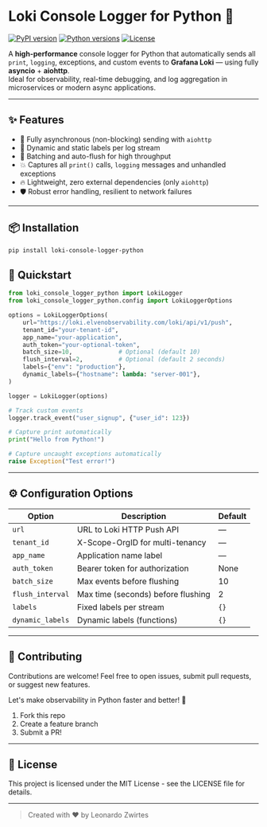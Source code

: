 # Loki Console Logger for Python 🚀

[![PyPI version](https://badge.fury.io/py/loki-console-logger-python.svg)](https://badge.fury.io/py/loki-console-logger-python)
[![Python versions](https://img.shields.io/pypi/pyversions/loki-console-logger-python.svg)](https://pypi.org/project/loki-console-logger-python/)
[![License](https://img.shields.io/github/license/seu-usuario/loki-console-logger-python)](LICENSE)

A **high-performance** console logger for Python that automatically sends all `print`, `logging`, exceptions, and custom events to **Grafana Loki** — using fully **asyncio** + **aiohttp**.  
Ideal for observability, real-time debugging, and log aggregation in microservices or modern async applications.

---

## ✨ Features

- 🚀 Fully asynchronous (non-blocking) sending with `aiohttp`
- 🧠 Dynamic and static labels per log stream
- 🧹 Batching and auto-flush for high throughput
- 💥 Captures all `print()` calls, `logging` messages and unhandled exceptions
- 🔥 Lightweight, zero external dependencies (only `aiohttp`)
- 🛡️ Robust error handling, resilient to network failures

---

## 📦 Installation

```bash
pip install loki-console-logger-python
```

## 🚀 Quickstart

```python
from loki_console_logger_python import LokiLogger
from loki_console_logger_python.config import LokiLoggerOptions

options = LokiLoggerOptions(
    url="https://loki.elvenobservability.com/loki/api/v1/push",
    tenant_id="your-tenant-id",
    app_name="your-application",
    auth_token="your-optional-token",
    batch_size=10,             # Optional (default 10)
    flush_interval=2,          # Optional (default 2 seconds)
    labels={"env": "production"},
    dynamic_labels={"hostname": lambda: "server-001"},
)

logger = LokiLogger(options)

# Track custom events
logger.track_event("user_signup", {"user_id": 123})

# Capture print automatically
print("Hello from Python!")

# Capture uncaught exceptions automatically
raise Exception("Test error!")
```

---

## ⚙️ Configuration Options

| Option | Description | Default |
| --- | --- | --- |
| `url` | URL to Loki HTTP Push API | — |
| `tenant_id` | X-Scope-OrgID for multi-tenancy | — |
| `app_name` | Application name label | — |
| `auth_token` | Bearer token for authorization | None |
| `batch_size` | Max events before flushing | 10 |
| `flush_interval` | Max time (seconds) before flushing | 2 |
| `labels` | Fixed labels per stream | `{}` |
| `dynamic_labels` | Dynamic labels (functions) | `{}` |

---

## 🤝 Contributing

Contributions are welcome! Feel free to open issues, submit pull requests, or suggest new features.

Let's make observability in Python faster and better! 🚀

1. Fork this repo
2. Create a feature branch
3. Submit a PR!

---

## 📄 License

This project is licensed under the MIT License - see the LICENSE file for details.

---

> Created with ❤️ by Leonardo Zwirtes